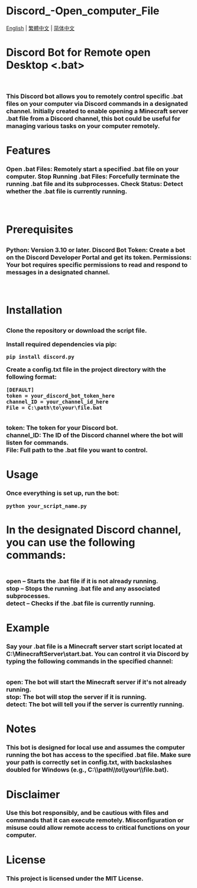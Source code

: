 # Discord_-Open_computer_File

 [English](Discord_Open_computer_File/README.md) | [繁體中文](docs/tw/README.md) | [简体中文](docs/cn/README.md) 

<H1>Discord Bot for Remote open Desktop <.bat>  <br><br>


<H3>This Discord bot allows you to remotely control specific .bat files on your computer via Discord commands in a designated channel. Initially created to enable opening a Minecraft server .bat file from a Discord channel, this bot could be useful for managing various tasks on your computer remotely.

<H1>Features
<H3>Open .bat Files: Remotely start a specified .bat file on your computer.
Stop Running .bat Files: Forcefully terminate the running .bat file and its subprocesses.
Check Status: Detect whether the .bat file is currently running.

<br><H1>Prerequisites
<H3>Python: Version 3.10 or later.
Discord Bot Token: Create a bot on the Discord Developer Portal and get its token.
Permissions: Your bot requires specific permissions to read and respond to messages in a designated channel.

<br><H1>Installation
	
<H3>Clone the repository or download the script file.

Install required dependencies via pip:

<pre><code>pip install discord.py</code></pre>

Create a config.txt file in the project directory with the following format:
<pre><code>[DEFAULT]
token = your_discord_bot_token_here
channel_ID = your_channel_id_here
File = C:\path\to\your\file.bat</code></pre>

<br>token: The token for your Discord bot.
<br>channel_ID: The ID of the Discord channel where the bot will listen for commands.
<br>File: Full path to the .bat file you want to control.

<H1>Usage
<H3>Once everything is set up, run the bot:


<pre><code>python your_script_name.py</code></pre>

<H1>In the designated Discord channel, you can use the following commands:

<H3><br>open – Starts the .bat file if it is not already running.
<br>stop – Stops the running .bat file and any associated subprocesses.
<br>detect – Checks if the .bat file is currently running.

<H1>Example
<H3>Say your .bat file is a Minecraft server start script located at C:\MinecraftServer\start.bat. You can control it via Discord by typing the following commands in the specified channel:

<br>open: The bot will start the Minecraft server if it's not already running.
<br>stop: The bot will stop the server if it is running.
<br>detect: The bot will tell you if the server is currently running.
<H1>Notes
<H3>This bot is designed for local use and assumes the computer running the bot has access to the specified .bat file. Make sure your path is correctly set in config.txt, with backslashes doubled for Windows (e.g., C:\\path\\to\\your\\file.bat).

<H1>Disclaimer
<H3>Use this bot responsibly, and be cautious with files and commands that it can execute remotely. Misconfiguration or misuse could allow remote access to critical functions on your computer.

<H1>License
<H3>This project is licensed under the MIT License.
